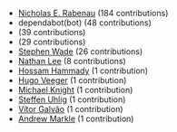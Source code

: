 * [Nicholas E. Rabenau](https://github.com/nerab) (184 contributions)
* dependabot(bot) (48 contributions)
* [](https://github.com/apps/dependabot-preview) (39 contributions)
* [](https://github.com/apps/dependabot) (29 contributions)
* [Stephen Wade](https://github.com/stephenwade) (26 contributions)
* [Nathan Lee](https://github.com/X0nic) (8 contributions)
* [Hossam Hammady](https://github.com/hammady) (1 contribution)
* [Hugo Veeger](https://github.com/dkhgh) (1 contribution)
* [Michael Knight](https://github.com/miknight) (1 contribution)
* [Steffen Uhlig](https://github.com/suhlig) (1 contribution)
* [Vítor Galvão](https://github.com/vitorgalvao) (1 contribution)
* [Andrew Markle](https://github.com/andrewmarkle) (1 contribution)